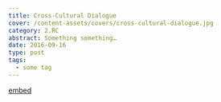 ```yaml
---
title: Cross-Cultural Dialogue
cover: /content-assets/covers/cross-cultural-dialogue.jpg
category: 2.RC
abstract: Something something…
date: 2016-09-16
type: post
tags:
  - some tag
---
```


[embed](https://vimeo.com/242213125)
